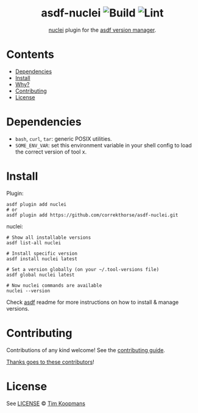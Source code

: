 <div align="center">

# asdf-nuclei ![Build](https://github.com/correkthorse/asdf-nuclei/workflows/Build/badge.svg) ![Lint](https://github.com/correkthorse/asdf-nuclei/workflows/Lint/badge.svg)

[nuclei](https://nuclei.projectdiscovery.io/) plugin for the [asdf version manager](https://asdf-vm.com).

</div>

# Contents

- [Dependencies](#dependencies)
- [Install](#install)
- [Why?](#why)
- [Contributing](#contributing)
- [License](#license)

# Dependencies

- `bash`, `curl`, `tar`: generic POSIX utilities.
- `SOME_ENV_VAR`: set this environment variable in your shell config to load the correct version of tool x.

# Install

Plugin:

```shell
asdf plugin add nuclei
# or
asdf plugin add https://github.com/correkthorse/asdf-nuclei.git
```

nuclei:

```shell
# Show all installable versions
asdf list-all nuclei

# Install specific version
asdf install nuclei latest

# Set a version globally (on your ~/.tool-versions file)
asdf global nuclei latest

# Now nuclei commands are available
nuclei --version
```

Check [asdf](https://github.com/asdf-vm/asdf) readme for more instructions on how to
install & manage versions.

# Contributing

Contributions of any kind welcome! See the [contributing guide](contributing.md).

[Thanks goes to these contributors](https://github.com/correkthorse/asdf-nuclei/graphs/contributors)!

# License

See [LICENSE](LICENSE) © [Tim Koopmans](https://github.com/correkthorse/)
